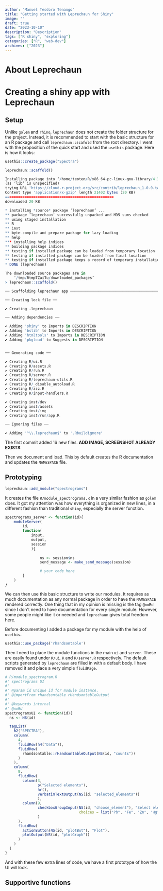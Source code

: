 ```yaml
---
author: "Manuel Teodoro Tenango"
title: "Getting started with Leprechaun for Shiny"
image: ""
draft: true
date: "2023-10-10"
description: "Description"
tags: ["R shiny", "exploring"]
categories: ["R", "web-dev"]
archives: ["2023"]
---
```


# About Leprechaun

# Creating a shiny app with Leprechaun

## Setup
Unlike `golem` and `rhino`, `leprechaun` does not create the folder structure for the project. Instead, it is recommended to start with the basic structure for an R package and call `leprechaun::scafold` from the root directory. I went with the proposition of the quick start and used the `usethis` package. Here is how it looks:

```r
usethis::create_package("Spectra")

leprechaun::scaffold()
```

```r
Installing package into ‘/home/teoten/R/x86_64-pc-linux-gnu-library/4.3’
(as ‘lib’ is unspecified)
trying URL 'https://cloud.r-project.org/src/contrib/leprechaun_1.0.0.tar.gz'
Content type 'application/x-gzip' length 21402 bytes (20 KB)
==================================================
downloaded 20 KB

* installing *source* package ‘leprechaun’ ...
** package ‘leprechaun’ successfully unpacked and MD5 sums checked
** using staged installation
** R
** inst
** byte-compile and prepare package for lazy loading
** help
*** installing help indices
** building package indices
** testing if installed package can be loaded from temporary location
** testing if installed package can be loaded from final location
** testing if installed package keeps a record of temporary installation path
* DONE (leprechaun)

The downloaded source packages are in
	‘/tmp/RtmpTZaiTu/downloaded_packages’
> leprechaun::scaffold()

── Scaffolding leprechaun app ──────────────────────────────────────────────────

── Creating lock file ──

✔ Creating .leprechaun

── Adding dependencies ──

✔ Adding 'shiny' to Imports in DESCRIPTION
✔ Adding 'bslib' to Imports in DESCRIPTION
✔ Adding 'htmltools' to Imports in DESCRIPTION
✔ Adding 'pkgload' to Suggests in DESCRIPTION


── Generating code ──

✔ Creating R/ui.R
✔ Creating R/assets.R
✔ Creating R/run.R
✔ Creating R/server.R
✔ Creating R/leprechaun-utils.R
✔ Creating R/_disable_autoload.R
✔ Creating R/zzz.R
✔ Creating R/input-handlers.R

✔ Creating inst/dev
✔ Creating inst/assets
✔ Creating inst/img
✔ Creating inst/run/app.R

── Ignoring files ──

✔ Adding '^\\.leprechaun$' to '.Rbuildignore'
```

The first commit added 16 new files.
**ADD IMAGE, SCREENSHOT ALREADY EXISTS**

Then we document and load. This by default creates the R documentation and updates the `NAMESPACE` file.

## Prototyping

```r
leprechaun::add_module("spectrograms")
```

It creates the file `R/module_spectrograms.R` in a very similar fashion as `golem` does. It got my attention was how everything is organized in new lines, in a different fashion than traditional `shiny`, especially the server function.

```r
spectrograms_server <- function(id){
	moduleServer(
		id,
		function(
			input, 
			output, 
			session
			){
				
				ns <- session$ns
				send_message <- make_send_message(session)

				# your code here
		}
	)
}
```

We can then use this basic structure to write our modules. It requires as much documentation as any normal package in order to have the `NAMESPACE` rendered correctly. One thing that in my opinion is missing is the tag `@noRd` since I don't need to have documentation for every single module. However, some people might like it or needed and `leprechaun` gives total freedom here.

Before documenting I added a package for my module with the help of `usethis`.

```r
usethis::use_package('rhandsontable')
```

Then I need to place the module functions in the main `ui` and `server`. These are easily found under `R/ui.R` and `R/server.R` respectively. The default scripts generated by `leprechaun` are filled in with a default body. I have removed it and place a very simple `fluidPage`.

```r
# R/module_spectrogram.R
#' spectrograms UI
#' 
#' @param id Unique id for module instance.
#' @importFrom rhandsontable rHandsontableOutput
#' 
#' @keywords internal
#' @noRd
spectrogramsUI <- function(id){
  ns <- NS(id)

  tagList(
    h2("SPECTRA"),
    column(
      4,
      fluidRow(h4("Data")),
      fluidRow(
        rhandsontable::rHandsontableOutput(NS(id, "counts"))
      )
    ),
    column(
      8,
      fluidRow(
        column(3,
               p("Selected elements"),
               hr(),
               verbatimTextOutput(NS(id, "selected_elements"))
               ),
        column(9,
               checkboxGroupInput(NS(id, "choose_element"), "Select elements",
                                  choices = list("Pb", "Fe", "Zn", "Hg", "Au"))
               )
      ),
      fluidRow(
        actionButton(NS(id, "plotBut"), "Plot"),
        plotOutput(NS(id, "plotGraph"))
      )
    )
  )
}
```

And with these few extra lines of code, we have a first prototype of how the UI will look.

## Supportive functions

